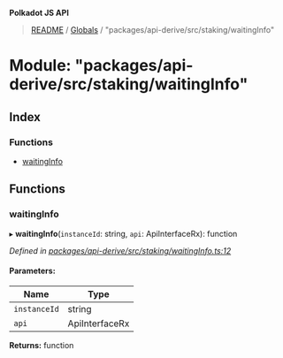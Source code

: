 **Polkadot JS API**

> [README](../README.md) / [Globals](../globals.md) / "packages/api-derive/src/staking/waitingInfo"

# Module: "packages/api-derive/src/staking/waitingInfo"

## Index

### Functions

* [waitingInfo](_packages_api_derive_src_staking_waitinginfo_.md#waitinginfo)

## Functions

### waitingInfo

▸ **waitingInfo**(`instanceId`: string, `api`: ApiInterfaceRx): function

*Defined in [packages/api-derive/src/staking/waitingInfo.ts:12](https://github.com/polkadot-js/api/blob/7070f757c/packages/api-derive/src/staking/waitingInfo.ts#L12)*

#### Parameters:

Name | Type |
------ | ------ |
`instanceId` | string |
`api` | ApiInterfaceRx |

**Returns:** function
